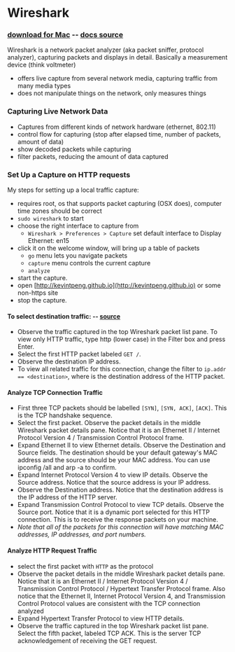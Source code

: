 # Wireshark 
### [download for Mac](https://1.na.dl.wireshark.org/osx/Wireshark%202.0.4%20Intel%2064.dmg) -- [docs source](https://www.wireshark.org/docs/wsug_html_chunked/index.html)
Wireshark is a network packet analyzer (aka packet sniffer, protocol analyzer), capturing packets and displays in detail. Basically a measurement device (think voltmeter)
- offers live capture from several network media, capturing traffic from many media types
- does not manipulate things on the network, only measures things

### Capturing Live Network Data
- Captures from different kinds of network hardware (ethernet, 802.11)
- control flow for capturing (stop after elapsed time, number of packets, amount of data)
- show decoded packets while capturing
- filter packets, reducing the amount of data captured

### Set Up a Capture on HTTP requests
My steps for setting up a local traffic capture:
- requires root, os that supports packet capturing (OSX does), computer time zones should be correct
- `sudo wireshark` to start
- choose the right interface to capture from 
  - `Wireshark > Preferences > Capture` set default interface to Display Ethernet: en15
- click it on the welcome window, will bring up a table of packets
  - `go` menu lets you navigate packets
  - `capture` menu controls the current capture
  - `analyze`
- start the capture.
- open [http://kevintpeng.github.io](http://kevintpeng.github.io) or some non-https site
- stop the capture.

#### To select destination traffic: -- [source](https://en.wikiversity.org/wiki/Wireshark/HTTP)

- Observe the traffic captured in the top Wireshark packet list pane. To view only HTTP traffic, type http (lower case) in the Filter box and press Enter.
- Select the first HTTP packet labeled `GET /`.
- Observe the destination IP address.
- To view all related traffic for this connection, change the filter to `ip.addr == <destination>`, where <destination> is the destination address of the HTTP packet.

#### Analyze TCP Connection Traffic
- First three TCP packets should be labelled `[SYN]`, `[SYN, ACK]`, `[ACK]`. This is the TCP handshake sequence.
- Select the first packet. Observe the packet details in the middle Wireshark packet details pane. Notice that it is an Ethernet II / Internet Protocol Version 4 / Transmission Control Protocol frame.
- Expand Ethernet II to view Ethernet details. Observe the Destination and Source fields. The destination should be your default gateway's MAC address and the source should be your MAC address. You can use ipconfig /all and arp -a to confirm.
- Expand Internet Protocol Version 4 to view IP details. Observe the Source address. Notice that the source address is your IP address.
- Observe the Destination address. Notice that the destination address is the IP address of the HTTP server.
- Expand Transmission Control Protocol to view TCP details. Observe the Source port. Notice that it is a dynamic port selected for this HTTP connection. This is to receive the response packets on your machine.
- *Note that all of the packets for this connection will have matching MAC addresses, IP addresses, and port numbers.*

#### Analyze HTTP Request Traffic
- select the first packet with `HTTP` as the protocol
- Observe the packet details in the middle Wireshark packet details pane. Notice that it is an Ethernet II / Internet Protocol Version 4 / Transmission Control Protocol / Hypertext Transfer Protocol frame. Also notice that the Ethernet II, Internet Protocol Version 4, and Transmission Control Protocol values are consistent with the TCP connection analyzed
- Expand Hypertext Transfer Protocol to view HTTP details.
- Observe the traffic captured in the top Wireshark packet list pane. Select the fifth packet, labeled TCP ACK. This is the server TCP acknowledgement of receiving the GET request.

